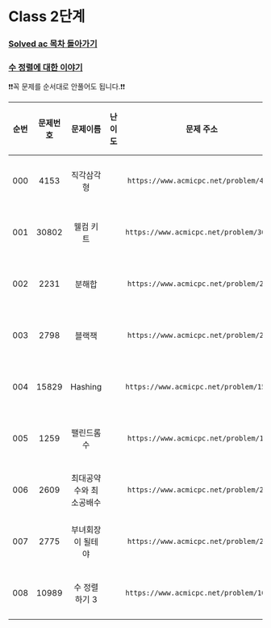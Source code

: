 # Class 2단계

### [Solved ac 목차 돌아가기](../../README.md)
### [수 정렬에 대한 이야기](./수정렬이야기/README.md)

❗️❗️꼭 문제를 순서대로 안풀어도 됩니다.❗️❗️

| 순번  | 문제번호  |     문제이름     |                                 난이도                                 |                    문제 주소                    |               풀이링크               | 상태  | 개인적인 난이도 |
|:---:|:-----:|:------------:|:-------------------------------------------------------------------:|:-------------------------------------------:|:--------------------------------:|:---------:|:-------:|
| 000 | 4153  |    직각삼각형     | <img src ="https://static.solved.ac/tier_small/3.svg" width = "15"> | ```https://www.acmicpc.net/problem/4153```  |    [바로 가기](./직각삼각형/README.md)    | ![DONE](https://img.shields.io/badge/DONE-brightgreen)|  ★☆☆☆☆  |
| 001 | 30802 |    웰컴 키트     | <img src ="https://static.solved.ac/tier_small/3.svg" width = "15"> | ```https://www.acmicpc.net/problem/30802``` |    [바로 가기](./웰컴키트/README.md)     | ![DONE](https://img.shields.io/badge/DONE-brightgreen) |  ★☆☆☆☆  |
| 002 | 2231  |     분해합      | <img src ="https://static.solved.ac/tier_small/4.svg" width = "15"> | ```https://www.acmicpc.net/problem/2231```  |     [바로 가기](./분해합/README.md)     |![DONE](https://img.shields.io/badge/DONE-brightgreen) |  ★★★☆☆  |
| 003 | 2798  |     블랙잭      | <img src ="https://static.solved.ac/tier_small/4.svg" width = "15"> | ```https://www.acmicpc.net/problem/2798```  |     [바로 가기](./블랙잭/README.md)     |![DONE](https://img.shields.io/badge/DONE-brightgreen) |  ★★☆☆☆  |
| 004 | 15829 |   Hashing    | <img src ="https://static.solved.ac/tier_small/4.svg" width = "15"> | ```https://www.acmicpc.net/problem/15829``` |   [바로 가기](./Hashing/README.md)   |![DONE](https://img.shields.io/badge/DONE-brightgreen)|★★☆☆☆|
| 005 | 1259  |    팰린드롬수     | <img src ="https://static.solved.ac/tier_small/5.svg" width = "15"> | ```https://www.acmicpc.net/problem/1259```  |    [바로 가기](./팰린드롬수/README.md)    |![DONE](https://img.shields.io/badge/DONE-brightgreen)|  ★★☆☆☆  |
| 006 | 2609  | 최대공약수와 최소공배수 | <img src ="https://static.solved.ac/tier_small/5.svg" width = "15"> | ```https://www.acmicpc.net/problem/2609```  | [바로 가기](./최대공약수와최소공배수/README.md) |![DONE](https://img.shields.io/badge/DONE-brightgreen) |★☆☆☆☆|
| 007 | 2775  |  부녀회장이 될테야   | <img src ="https://static.solved.ac/tier_small/5.svg" width = "15"> | ```https://www.acmicpc.net/problem/2775```  |  [바로 가기](./부녀회장이될테야/README.md)   |![DONE](https://img.shields.io/badge/DONE-brightgreen) |★★★☆☆|
| 008 | 10989 |   수 정렬하기 3   | <img src ="https://static.solved.ac/tier_small/5.svg" width = "15"> | ```https://www.acmicpc.net/problem/10989``` |   [바로 가기](./수정렬하기3/README.md)    |![DONE](https://img.shields.io/badge/DONE-brightgreen) |★★★☆☆|